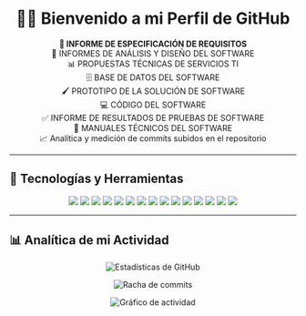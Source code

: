 <h1 align="center">👨‍💻 Bienvenido a mi Perfil de GitHub</h1>

<p align="center">
  <b>📌 INFORME DE ESPECIFICACIÓN DE REQUISITOS</b><br>
  📑 INFORMES DE ANÁLISIS Y DISEÑO DEL SOFTWARE<br>
  📊 PROPUESTAS TÉCNICAS DE SERVICIOS TI<br>
  🗄️ BASE DE DATOS DEL SOFTWARE<br>
  🖌️ PROTOTIPO DE LA SOLUCIÓN DE SOFTWARE<br>
  💻 CÓDIGO DEL SOFTWARE<br>
  ✅ INFORME DE RESULTADOS DE PRUEBAS DE SOFTWARE<br>
  📘 MANUALES TÉCNICOS DEL SOFTWARE<br>
  📈 Analítica y medición de commits subidos en el repositorio<br>
</p>

---

## 🚀 Tecnologías y Herramientas

<p align="center">
  <!-- Bases de datos -->
  <img src="https://img.shields.io/badge/MySQL-005C84?style=for-the-badge&logo=mysql&logoColor=white" />
  <img src="https://img.shields.io/badge/MongoDB-4EA94B?style=for-the-badge&logo=mongodb&logoColor=white" />
  <img src="https://img.shields.io/badge/Firebase-ffca28?style=for-the-badge&logo=firebase&logoColor=black" />
  <img src="https://img.shields.io/badge/NoSQL-003B57?style=for-the-badge&logo=database&logoColor=white" />

  <!-- Lenguajes -->
  <img src="https://img.shields.io/badge/JavaScript-323330?style=for-the-badge&logo=javascript&logoColor=f7df1e" />
  <img src="https://img.shields.io/badge/PHP-777BB4?style=for-the-badge&logo=php&logoColor=white" />
  <img src="https://img.shields.io/badge/Python-3776AB?style=for-the-badge&logo=python&logoColor=white" />
  <img src="https://img.shields.io/badge/Java-ED8B00?style=for-the-badge&logo=java&logoColor=white" />

  <!-- Frameworks -->
  <img src="https://img.shields.io/badge/Laravel%2011-FF2D20?style=for-the-badge&logo=laravel&logoColor=white" />
  <img src="https://img.shields.io/badge/Django-092E20?style=for-the-badge&logo=django&logoColor=white" />
  <img src="https://img.shields.io/badge/Tailwind_CSS-38B2AC?style=for-the-badge&logo=tailwind-css&logoColor=white" />
  <img src="https://img.shields.io/badge/Bootstrap-7952B3?style=for-the-badge&logo=bootstrap&logoColor=white" />

  <!-- Otros -->
  <img src="https://img.shields.io/badge/HTML5-e34f26?style=for-the-badge&logo=html5&logoColor=white" />
  <img src="https://img.shields.io/badge/CSS3-1572b6?style=for-the-badge&logo=css3&logoColor=white" />
  <img src="https://img.shields.io/badge/GitHub-181717?style=for-the-badge&logo=github&logoColor=white" />
</p>

---

## 📊 Analítica de mi Actividad
<p align="center">
  <img src="https://github-readme-stats.vercel.app/api?username=TU_USUARIO&show_icons=true&theme=tokyonight" alt="Estadísticas de GitHub" />
</p>

<p align="center">
  <img src="https://github-readme-streak-stats.herokuapp.com/?user=TU_USUARIO&theme=tokyonight" alt="Racha de commits" />
</p>

<p align="center">
  <img src="https://github-readme-activity-graph.vercel.app/graph?username=TU_USUARIO&bg_color=1a1b27&color=38bdae&line=38bdae&point=ffffff&area=true" alt="Gráfico de actividad" />
</p>
